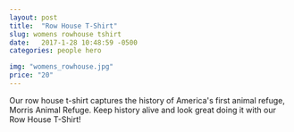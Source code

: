 ```yaml
---
layout: post
title:  "Row House T-Shirt"
slug: womens rowhouse tshirt
date:   2017-1-28 10:48:59 -0500
categories: people hero

img: "womens_rowhouse.jpg"
price: "20"
---
```

Our row house t-shirt captures the history of America's first animal refuge, Morris Animal Refuge. Keep history alive and look great doing it with our Row House T-Shirt!
